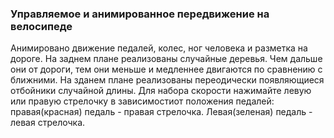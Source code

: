 ### Управляемое и анимированное передвижение на велосипеде
Анимировано движение педалей, колес, ног человека и разметка на дороге.
На заднем плане реализованы случайные деревья. Чем дальше они от дороги, тем они меньше и медленнее двигаются по сравнению с ближними.
На зданем плане реализованы переодически появляющиеся отбойники случайной длины.
Для набора скорости нажимайте левую или правую стрелочку в зависимостиот положения педалей: правая(красная) педаль - правая стрелочка. Левая(зеленая) педаль - левая стрелочка.
